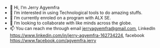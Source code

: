 - 👋 Hi, I’m Jerry Agyemfra
- 👀 I’m interested in using Technological tools to do amazing stuffs.
- 🌱 I’m currently enroled on a program with ALX SE.
- 💞️ I’m looking to collaborate with like minds across the globe.
- 📫 You can reach me through email jerryagyemfra@gmail.com, LinkedIn https://www.linkedin.com/in/jerry-agyemfra-162734224, facebook https://www.facebook.com/agyemfra.jerry

<!---
Jerry6234/Jerry6234 is a ✨ special ✨ repository because its `README.md` (this file) appears on your GitHub profile.
You can click the Preview link to take a look at your changes.
--->
